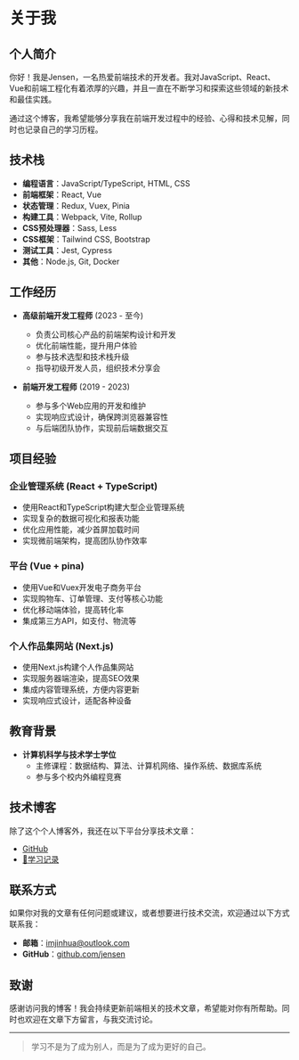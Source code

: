 # 关于我

## 个人简介

你好！我是Jensen，一名热爱前端技术的开发者。我对JavaScript、React、Vue和前端工程化有着浓厚的兴趣，并且一直在不断学习和探索这些领域的新技术和最佳实践。

通过这个博客，我希望能够分享我在前端开发过程中的经验、心得和技术见解，同时也记录自己的学习历程。

## 技术栈

- **编程语言**：JavaScript/TypeScript, HTML, CSS
- **前端框架**：React, Vue
- **状态管理**：Redux, Vuex, Pinia
- **构建工具**：Webpack, Vite, Rollup
- **CSS预处理器**：Sass, Less
- **CSS框架**：Tailwind CSS, Bootstrap
- **测试工具**：Jest, Cypress
- **其他**：Node.js, Git, Docker

## 工作经历

- **高级前端开发工程师** (2023 - 至今)
  - 负责公司核心产品的前端架构设计和开发
  - 优化前端性能，提升用户体验
  - 参与技术选型和技术栈升级
  - 指导初级开发人员，组织技术分享会

- **前端开发工程师** (2019 - 2023)
  - 参与多个Web应用的开发和维护
  - 实现响应式设计，确保跨浏览器兼容性
  - 与后端团队协作，实现前后端数据交互

## 项目经验

### 企业管理系统 (React + TypeScript)

- 使用React和TypeScript构建大型企业管理系统
- 实现复杂的数据可视化和报表功能
- 优化应用性能，减少首屏加载时间
- 实现微前端架构，提高团队协作效率

### 平台 (Vue + pina)

- 使用Vue和Vuex开发电子商务平台
- 实现购物车、订单管理、支付等核心功能
- 优化移动端体验，提高转化率
- 集成第三方API，如支付、物流等

### 个人作品集网站 (Next.js)

- 使用Next.js构建个人作品集网站
- 实现服务器端渲染，提高SEO效果
- 集成内容管理系统，方便内容更新
- 实现响应式设计，适配各种设备

## 教育背景

- **计算机科学与技术学士学位** 
  - 主修课程：数据结构、算法、计算机网络、操作系统、数据库系统
  - 参与多个校内外编程竞赛

## 技术博客

除了这个个人博客外，我还在以下平台分享技术文章：

- [GitHub](https://github.com/Jensen0925)
- [📝学习记录](https://juejin.cn/)

## 联系方式

如果你对我的文章有任何问题或建议，或者想要进行技术交流，欢迎通过以下方式联系我：

- **邮箱**：imjinhua@outlook.com
- **GitHub**：[github.com/jensen](https://github.com/Jensen0925)

## 致谢

感谢访问我的博客！我会持续更新前端相关的技术文章，希望能对你有所帮助。同时也欢迎在文章下方留言，与我交流讨论。

---

> 学习不是为了成为别人，而是为了成为更好的自己。
